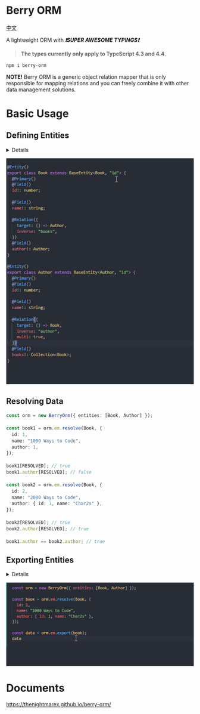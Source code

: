 # Berry ORM

[中文](./README_zh.md)

A lightweight ORM with **_❗SUPER AWESOME TYPINGS❗_**

> **The types currently only apply to TypeScript 4.3 and 4.4.**

```sh
npm i berry-orm
```

**NOTE!** Berry ORM is a generic object relation mapper that is only responsible for mapping relations and you can freely combine it with other data management solutions.

# Basic Usage

## Defining Entities

<details>

```ts
@Entity()
class Book extends BaseEntity<Book, "id"> {
  @Primary()
  @Field()
  id!: number;

  @Field()
  name!: string;

  @Relation({
    target: () => Author,
    inverse: "books",
  })
  @Field()
  author!: Author;
}

@Entity()
class Author extends BaseEntity<Author, "id"> {
  @Primary()
  @Field()
  id!: number;

  @Field()
  name!: string;

  @Relation({
    target: () => Book,
    inverse: "author",
    multi: true,
  })
  @Field()
  books!: Collection<Book>;
}
```

</details>

![](./res/defining-entities.gif)

## Resolving Data

```ts
const orm = new BerryOrm({ entities: [Book, Author] });

const book1 = orm.em.resolve(Book, {
  id: 1,
  name: "1000 Ways to Code",
  author: 1,
});

book1[RESOLVED]; // true
book1.author[RESOLVED]; // false

const book2 = orm.em.resolve(Book, {
  id: 2,
  name: "2000 Ways to Code",
  author: { id: 1, name: "Char2s" },
});

book2[RESOLVED]; // true
book2.author[RESOLVED]; // true

book1.author == book2.author; // true
```

## Exporting Entities

<details>

```ts
const orm = new BerryOrm({ entities: [Book, Author] });

const book = orm.em.resolve(Book, {
  id: 1,
  name: "1000 Ways to Code",
  author: { id: 1, name: "Char2s" },
});

const data = orm.em.export(book, { author: { books: { author: true } } });
data.author.books[0].author.
```

</details>

![](./res/exporting-entities.gif)

# Documents

https://thenightmarex.github.io/berry-orm/

